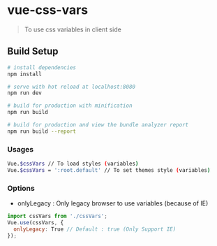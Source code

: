 # vue-css-vars
> To use css variables in client side

## Build Setup

``` bash
# install dependencies
npm install

# serve with hot reload at localhost:8080
npm run dev

# build for production with minification
npm run build

# build for production and view the bundle analyzer report
npm run build --report
```

### Usages
```bash
Vue.$cssVars // To load styles (variables)
Vue.$cssVars = ':root.default' // To set themes style (variables)
```

### Options
- onlyLegacy : Only legacy browser to use variables (because of IE)

```javascript
import cssVars from './cssVars';
Vue.use(cssVars, {
  onlyLegacy: True // Default : true (Only Support IE)
});
```
